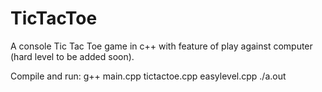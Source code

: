 # TicTacToe

A console Tic Tac Toe game in c++ with feature of play against computer (hard level to be added soon).

Compile and run:
  g++ main.cpp tictactoe.cpp easylevel.cpp
  ./a.out

